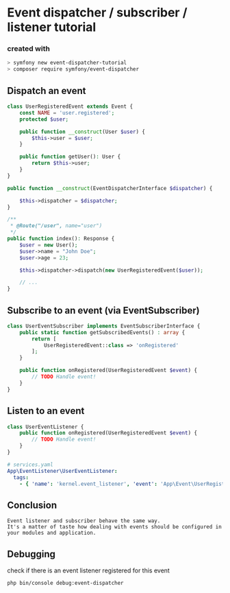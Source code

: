 # Event dispatcher / subscriber / listener tutorial

### created with 

~~~bash
> symfony new event-dispatcher-tutorial
> composer require symfony/event-dispatcher  
~~~

## Dispatch an event

~~~php
class UserRegisteredEvent extends Event {
    const NAME = 'user.registered';
    protected $user;

    public function __construct(User $user) {
        $this->user = $user;
    }

    public function getUser(): User {
        return $this->user;
    }
}
~~~

~~~php
public function __construct(EventDispatcherInterface $dispatcher) {

    $this->dispatcher = $dispatcher;
}

/**
 * @Route("/user", name="user")
 */
public function index(): Response {
    $user = new User();
    $user->name = "John Doe";
    $user->age = 23;

    $this->dispatcher->dispatch(new UserRegisteredEvent($user));

    // ...
}
~~~

## Subscribe to an event (via EventSubscriber)

~~~php
class UserEventSubscriber implements EventSubscriberInterface {
    public static function getSubscribedEvents() : array {
        return [
            UserRegisteredEvent::class => 'onRegistered'
        ];
    }

    public function onRegistered(UserRegisteredEvent $event) {
        // TODO Handle event!
    }
}
~~~

## Listen to an event

~~~php
class UserEventListener {
    public function onRegistered(UserRegisteredEvent $event) {
        // TODO Handle event!
    }
}
~~~

~~~yaml
# services.yaml
App\EventListener\UserEventListener:
  tags:
    - { 'name': 'kernel.event_listener', 'event': 'App\Event\UserRegisteredEvent', 'method': 'onRegistered' }
~~~

## Conclusion

~~~
Event listener and subscriber behave the same way.
It's a matter of taste how dealing with events should be configured in your modules and application.
~~~

## Debugging

check if there is an event listener registered for this event

`php bin/console debug:event-dispatcher`
